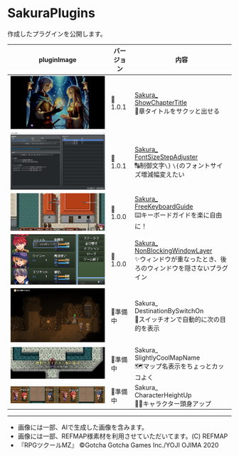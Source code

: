 # SakuraPlugins

作成したプラグインを公開します。

| pluginImage                                                                                                         | バージョン | 内容                                                                                                                                                                   |
| ------------------------------------------------------------------------------------------------------------------- | ---------- | ---------------------------------------------------------------------------------------------------------------------------------------------------------------------- |
| <a href="Sakura_ShowChapterTitle/Sakura_ShowChapterTitle.md"><img src="image.png" alt="alt text"></a>               | 🎉1.0.1     | [Sakura_<br>ShowChapterTitle](Sakura_ShowChapterTitle/Sakura_ShowChapterTitle.md)  <br>🌟章タイトルをサクッと出せる                                                     |
| <a href="Sakura_FontSizeStepAdjuster/Sakura_FontSizeStepAdjuster.md"><img src="image-1.png" alt="alt text"></a>     | 🎉1.0.1     | [Sakura_<br>FontSizeStepAdjuster](Sakura_FontSizeStepAdjuster/Sakura_FontSizeStepAdjuster.md)<br>🔠制御文字`\}` `\{`のフォントサイズ増減幅変えたい                      |
| <a href="Sakura_FreeKeyboardGuide/Sakura_FreeKeyboardGuide.md"><img src="image-3.png" alt="alt text"></a>           | 🎉1.0.0     | [Sakura_<br>FreeKeyboardGuide](Sakura_FreeKeyboardGuide/Sakura_FreeKeyboardGuide.md)<br>⌨️キーボードガイドを楽に自由に！                                                |
| <a href="Sakura_NonBlockingWindowLayer/Sakura_NonBlockingWindowLayer.md"><img src="image-6.png" alt="alt text"></a> | 🎉1.0.0     | [Sakura_<br>NonBlockingWindowLayer](Sakura_NonBlockingWindowLayer/Sakura_NonBlockingWindowLayer.md)<br>✨ウィンドウが重なったとき、後ろのウィンドウを隠さないプラグイン |
| <a href="#"><img src="image-5.png" alt="alt text"></a>                                                              | 🚧準備中    | Sakura_<br>DestinationBySwitchOn<br>🧭スイッチオンで自動的に次の目的を表示                                                                                              |
| <a href="#"><img src="image-7.png" alt="alt text"></a>                                                              | 🚧準備中    | Sakura_<br>SlightlyCoolMapName<br>🗺️マップ名表示をちょっとカッコよく                                                                                                    |
| <a href="#"><img src="image-9.png" alt="alt text"></a>                                                              | 🚧準備中    | Sakura_<br>CharacterHeightUp <br>🚶‍♀️キャラクター頭身アップ                                                                                                               |

---
- 画像には一部、AIで生成した画像を含みます。
- 画像には一部、REFMAP様素材を利用させていただいてます。(C) REFMAP
- 『RPGツクールMZ』	©Gotcha Gotcha Games Inc./YOJI OJIMA 2020
